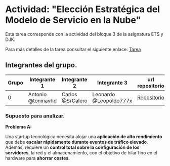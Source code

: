# Actividad: "Elección Estratégica del Modelo de Servicio en la Nube"

Esta tarea corresponde con la actividad del bloque 3 de la asignatura ETS y DJK.

Para más detalles de la tarea consultar el siguiente enlace: [Tarea](https://www3.gobiernodecanarias.org/medusa/eforma/campus/mod/assign/view.php?id=7823247)

## Integrantes del grupo.

| Grupo | Integrante 1 | Integrante 2 | Integrante 3 |url repositorio|
| ----- | ------------ | ------------ | --------------- |--------|
|     0 | Antonio [@toninavhd](https://github.com/toninavhd)| Carlos [@SrCalero](https://github.com/SrCalero)| Leonardo [@Leopoldo777x](https://github.com/Leopoldo777x)|[Repositorio](https://github.com/toninavhd/1-DAW_pt2/tree/main/DJK/trabajo_grupo)|

### Supuesto para analizar.
**Problema A:**

Una startup tecnológica necesita alojar una **aplicación de alto rendimiento** que debe **escalar rápidamente durante eventos de tráfico elevado**. Además, requiere un **control total sobre la configuración de los servidores**, la red y el almacenamiento, con el objetivo de hilar fino en el hardware para **ahorrar costes**.

